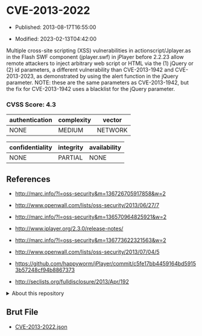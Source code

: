 # CVE-2013-2022

- Published: 2013-08-17T16:55:00

- Modified: 2023-02-13T04:42:00

Multiple cross-site scripting (XSS) vulnerabilities in actionscript/Jplayer.as in the Flash SWF component (jplayer.swf) in jPlayer before 2.2.23 allow remote attackers to inject arbitrary web script or HTML via the (1) jQuery or (2) id parameters, a different vulnerability than CVE-2013-1942 and CVE-2013-2023, as demonstrated by using the alert function in the jQuery parameter. NOTE: these are the same parameters as CVE-2013-1942, but the fix for CVE-2013-1942 uses a blacklist for the jQuery parameter.

### CVSS Score: **4.3**

| authentication | complexity | vector |
| --- | --- | --- |
| NONE | MEDIUM | NETWORK |

| confidentiality | integrity | availability |
| --- | --- | --- |
| NONE | PARTIAL | NONE |

## References

* http://marc.info/?l=oss-security&m=136726705917858&w=2

* http://www.openwall.com/lists/oss-security/2013/06/27/7

* http://marc.info/?l=oss-security&m=136570964825921&w=2

* http://www.jplayer.org/2.3.0/release-notes/

* http://marc.info/?l=oss-security&m=136773622321563&w=2

* http://www.openwall.com/lists/oss-security/2013/07/04/5

* https://github.com/happyworm/jPlayer/commit/c5fe17bb4459164bd59153b57248cf94b8867373

* http://seclists.org/fulldisclosure/2013/Apr/192

<details>
<summary>About this repository</summary> 

  This repository is part of the project [Live Hack CVE](https://github.com/Live-Hack-CVE). Main website can be found [www.live-hack.org](https://www.live-hack.org) 
  
  Made by [Sn0wAlice](https://github.com/Sn0wAlice) for the people that care about security and need to have a feed of the latest CVEs. Hope you enjoy it, don't forget to star the repo and follow me on [Twitter](https://twitter.com/Sn0wAlice) and [Github](https://github.com/Sn0wAlice). And that is my [personnal website](https://www.alice-snow.me/)

  - [Home Page](https://github.com/Live-Hack-CVE)
  - [Framework](https://github.com/Live-Hack-CVE/cve-framework)
  - [CVE database](https://github.com/Live-Hack-CVE/full_database)
  - [Changelog](https://github.com/Live-Hack-CVE/Changelog)
</details>

## Brut File

* [CVE-2013-2022.json](https://raw.githubusercontent.com/Live-Hack-CVE/full_database/main/cves/2013/CVE-2013-2022.json)

